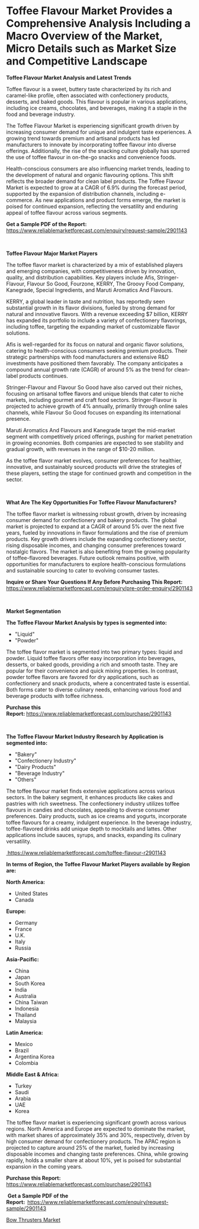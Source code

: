 <p><h1>Toffee Flavour Market Provides a Comprehensive Analysis Including a Macro Overview of the Market, Micro Details such as Market Size and Competitive Landscape</h1></p><p><strong>Toffee Flavour Market Analysis and Latest Trends</strong></p>
<p><p>Toffee flavour is a sweet, buttery taste characterized by its rich and caramel-like profile, often associated with confectionery products, desserts, and baked goods. This flavour is popular in various applications, including ice creams, chocolates, and beverages, making it a staple in the food and beverage industry.</p><p>The Toffee Flavour Market is experiencing significant growth driven by increasing consumer demand for unique and indulgent taste experiences. A growing trend towards premium and artisanal products has led manufacturers to innovate by incorporating toffee flavour into diverse offerings. Additionally, the rise of the snacking culture globally has spurred the use of toffee flavour in on-the-go snacks and convenience foods.</p><p>Health-conscious consumers are also influencing market trends, leading to the development of natural and organic flavouring options. This shift reflects the broader demand for clean label products. The Toffee Flavour Market is expected to grow at a CAGR of 6.9% during the forecast period, supported by the expansion of distribution channels, including e-commerce. As new applications and product forms emerge, the market is poised for continued expansion, reflecting the versatility and enduring appeal of toffee flavour across various segments.</p></p>
<p><strong>Get a Sample PDF of the Report:&nbsp;</strong> <a href="https://www.reliablemarketforecast.com/enquiry/request-sample/2901143?utm_campaign=3132&utm_medium=2&utm_source=Github&utm_content=ia&utm_term=16032025&utm_id=toffee-flavour">https://www.reliablemarketforecast.com/enquiry/request-sample/2901143</a></p>
<p>&nbsp;</p>
<p><strong>Toffee Flavour Major Market Players</strong></p>
<p><p>The toffee flavor market is characterized by a mix of established players and emerging companies, with competitiveness driven by innovation, quality, and distribution capabilities. Key players include Afis, Stringer-Flavour, Flavour So Good, Fourzone, KERRY, The Groovy Food Company, Kanegrade, Special Ingredients, and Maruti Aromatics And Flavours.</p><p>KERRY, a global leader in taste and nutrition, has reportedly seen substantial growth in its flavor divisions, fueled by strong demand for natural and innovative flavors. With a revenue exceeding $7 billion, KERRY has expanded its portfolio to include a variety of confectionery flavorings, including toffee, targeting the expanding market of customizable flavor solutions.</p><p>Afis is well-regarded for its focus on natural and organic flavor solutions, catering to health-conscious consumers seeking premium products. Their strategic partnerships with food manufacturers and extensive R&D investments have positioned them favorably. The company anticipates a compound annual growth rate (CAGR) of around 5% as the trend for clean-label products continues.</p><p>Stringer-Flavour and Flavour So Good have also carved out their niches, focusing on artisanal toffee flavors and unique blends that cater to niche markets, including gourmet and craft food sectors. Stringer-Flavour is projected to achieve growth of 4% annually, primarily through online sales channels, while Flavour So Good focuses on expanding its international presence.</p><p>Maruti Aromatics And Flavours and Kanegrade target the mid-market segment with competitively priced offerings, pushing for market penetration in growing economies. Both companies are expected to see stability and gradual growth, with revenues in the range of $10-20 million.</p><p>As the toffee flavor market evolves, consumer preferences for healthier, innovative, and sustainably sourced products will drive the strategies of these players, setting the stage for continued growth and competition in the sector.</p></p>
<p>&nbsp;</p>
<p><strong>What Are The Key Opportunities For Toffee Flavour Manufacturers?</strong></p>
<p><p>The toffee flavor market is witnessing robust growth, driven by increasing consumer demand for confectionery and bakery products. The global market is projected to expand at a CAGR of around 5% over the next five years, fueled by innovations in flavor formulations and the rise of premium products. Key growth drivers include the expanding confectionery sector, rising disposable incomes, and changing consumer preferences toward nostalgic flavors. The market is also benefiting from the growing popularity of toffee-flavored beverages. Future outlook remains positive, with opportunities for manufacturers to explore health-conscious formulations and sustainable sourcing to cater to evolving consumer tastes.</p></p>
<p><strong>Inquire or Share Your Questions If Any Before Purchasing This Report:</strong> <a href="https://www.reliablemarketforecast.com/enquiry/pre-order-enquiry/2901143?utm_campaign=3132&utm_medium=2&utm_source=Github&utm_content=ia&utm_term=16032025&utm_id=toffee-flavour">https://www.reliablemarketforecast.com/enquiry/pre-order-enquiry/2901143</a></p>
<p>&nbsp;</p>
<p><strong>Market Segmentation</strong></p>
<p><strong>The Toffee Flavour Market Analysis by types is segmented into:</strong></p>
<p><ul><li>"Liquid"</li><li>"Powder"</li></ul></p>
<p><p>The toffee flavor market is segmented into two primary types: liquid and powder. Liquid toffee flavors offer easy incorporation into beverages, desserts, or baked goods, providing a rich and smooth taste. They are popular for their convenience and quick mixing properties. In contrast, powder toffee flavors are favored for dry applications, such as confectionery and snack products, where a concentrated taste is essential. Both forms cater to diverse culinary needs, enhancing various food and beverage products with toffee richness.</p></p>
<p><strong>Purchase this Report:&nbsp;</strong><a href="https://www.reliablemarketforecast.com/purchase/2901143?utm_campaign=3132&utm_medium=2&utm_source=Github&utm_content=ia&utm_term=16032025&utm_id=toffee-flavour">https://www.reliablemarketforecast.com/purchase/2901143</a></p>
<p>&nbsp;</p>
<p><strong>The Toffee Flavour Market Industry Research by Application is segmented into:</strong></p>
<p><ul><li>"Bakery"</li><li>"Confectionery Industry"</li><li>"Dairy Products"</li><li>"Beverage Industry"</li><li>"Others"</li></ul></p>
<p><p>The toffee flavour market finds extensive applications across various sectors. In the bakery segment, it enhances products like cakes and pastries with rich sweetness. The confectionery industry utilizes toffee flavours in candies and chocolates, appealing to diverse consumer preferences. Dairy products, such as ice creams and yogurts, incorporate toffee flavours for a creamy, indulgent experience. In the beverage industry, toffee-flavored drinks add unique depth to mocktails and lattes. Other applications include sauces, syrups, and snacks, expanding its culinary versatility.</p></p>
<p><a href="https://www.reliablemarketforecast.com/toffee-flavour-r2901143?utm_campaign=3132&utm_medium=2&utm_source=Github&utm_content=ia&utm_term=16032025&utm_id=toffee-flavour">&nbsp;https://www.reliablemarketforecast.com/toffee-flavour-r2901143</a></p>
<p><strong>In terms of Region, the Toffee Flavour Market Players available by Region are:</strong></p>
<p>
    <p> <strong> North America: </strong>
        <ul>
            <li>United States</li>
            <li>Canada</li>
        </ul>
        </p> 
    <p> <strong> Europe: </strong>
        <ul>
            <li>Germany</li>
            <li>France</li>
            <li>U.K.</li>
            <li>Italy</li>
            <li>Russia</li>
        </ul>
        </p> 
    <p> <strong> Asia-Pacific: </strong>
        <ul>
            <li>China</li>
            <li>Japan</li>
            <li>South Korea</li>
            <li>India</li>
            <li>Australia</li>
            <li>China Taiwan</li>
            <li>Indonesia</li>
            <li>Thailand</li>
            <li>Malaysia</li>
        </ul>
        </p> 
    <p> <strong> Latin America: </strong>
        <ul>
            <li>Mexico</li>
            <li>Brazil</li>
            <li>Argentina Korea</li>
            <li>Colombia</li>
        </ul>
        </p> 
    <p> <strong> Middle East & Africa: </strong>
        <ul>
            <li>Turkey</li>
            <li>Saudi</li>
            <li>Arabia</li>
            <li>UAE</li>
            <li>Korea</li>
        </ul>
    </p>
    </p>
<p><p>The toffee flavor market is experiencing significant growth across various regions. North America and Europe are expected to dominate the market, with market shares of approximately 35% and 30%, respectively, driven by high consumer demand for confectionery products. The APAC region is projected to capture around 25% of the market, fueled by increasing disposable incomes and changing taste preferences. China, while growing rapidly, holds a smaller share at about 10%, yet is poised for substantial expansion in the coming years.</p></p>
<p><strong>Purchase this Report: </strong><a href="https://www.reliablemarketforecast.com/purchase/2901143?utm_campaign=3132&utm_medium=2&utm_source=Github&utm_content=ia&utm_term=16032025&utm_id=toffee-flavour">https://www.reliablemarketforecast.com/purchase/2901143</a></p>
<p>&nbsp;<strong>Get a Sample PDF of the Report:&nbsp;&nbsp;</strong><a href="https://www.reliablemarketforecast.com/enquiry/request-sample/2901143?utm_campaign=3132&utm_medium=2&utm_source=Github&utm_content=ia&utm_term=16032025&utm_id=toffee-flavour">https://www.reliablemarketforecast.com/enquiry/request-sample/2901143</a></p>
<p><strong></strong></p>
<p><p><a href="https://github.com/jhamygunler/Market-Research-Report-List-1/blob/main/bow-thrusters-market.md?utm_campaign=3132&utm_medium=2&utm_source=Github&utm_content=ia&utm_term=16032025&utm_id=toffee-flavour">Bow Thrusters Market</a></p></p>